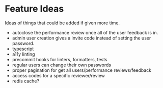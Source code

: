 # Feature Ideas

Ideas of things that could be added if given more time.

- autoclose the performance review once all of the user feedback is in.
- admin user creation gives a invite code instead of setting the user password.
- typescript
- a11y linting
- precommit hooks for linters, formatters, tests
- regular users can change their own passwords
- proper pagination for get all users/performance reviews/feedback
- access codes for a specific reviewer/review
- redis cache?